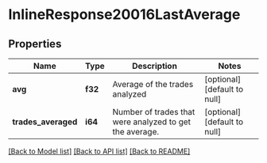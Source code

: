 # InlineResponse20016LastAverage

## Properties
Name | Type | Description | Notes
------------ | ------------- | ------------- | -------------
**avg** | **f32** | Average of the trades analyzed | [optional] [default to null]
**trades_averaged** | **i64** | Number of trades that were analyzed to get the average. | [optional] [default to null]

[[Back to Model list]](../README.md#documentation-for-models) [[Back to API list]](../README.md#documentation-for-api-endpoints) [[Back to README]](../README.md)

